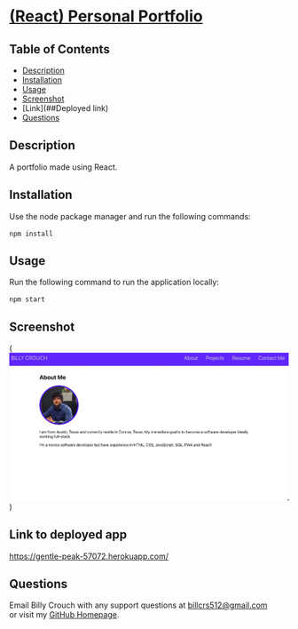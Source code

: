 # [(React) Personal Portfolio](https://github.com/bill6653/react-portfolio)
  
## Table of Contents

* [Description](##Description)
* [Installation](##Installation)
* [Usage](##Usage)
* [Screenshot](##Screenshot)
* [Link](##Deployed link)
* [Questions](##Questions)

## Description

  A portfolio made using React.

## Installation

Use the node package manager and run the following commands:  

```script
npm install
```  

## Usage

Run the following command to run the application locally:  

```script
npm start
```  

## Screenshot

(![React Portfolio](./public/imgs/mockup1.jpg))

## Link to deployed app
https://gentle-peak-57072.herokuapp.com/

## Questions  

Email Billy Crouch with any support questions at [billcrs512@gmail.com](billcrs512@gmail.com)\
or visit my [GitHub Homepage](https://github.com/bill6653).